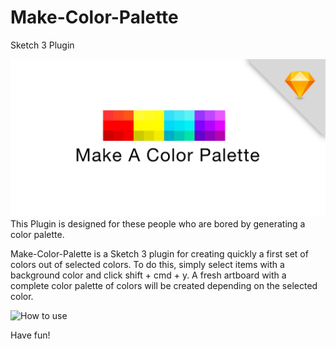 # Make-Color-Palette
Sketch 3 Plugin

![Repo Card](GitHub_repo_card.png)
This Plugin is designed for these people who are bored by generating a color palette. 

Make-Color-Palette is a Sketch 3 plugin for creating quickly a first set of colors out of selected colors.
To do this, simply select items with a background color and click shift + cmd + y. A fresh artboard with a complete color palette of colors will be created depending on the selected color.

![How to use](use.gif)

Have fun!
